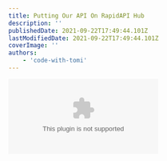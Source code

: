 ```yaml
---
title: Putting Our API On RapidAPI Hub
description: ''
publishedDate: 2021-09-22T17:49:44.101Z
lastModifiedDate: 2021-09-22T17:49:44.101Z
coverImage: ''
authors:
    - 'code-with-tomi'
---
```


<Embed
	type="youtube"
	url="https://youtu.be/Zy0k1KnkO9w?t=2377"
	title="Putting Our API On RapidAPI Hub"
/>
